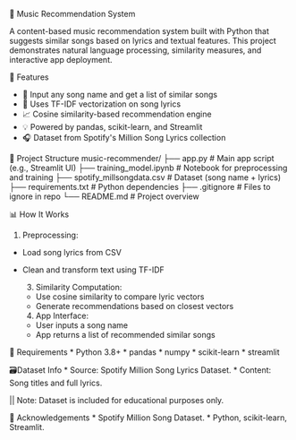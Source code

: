 🎵 Music Recommendation System

  A content-based music recommendation system built with Python that suggests similar songs based on lyrics and textual features.
    This project demonstrates natural language processing, similarity measures, and interactive app deployment.

🚀 Features
  * 📄 Input any song name and get a list of similar songs
  * 🧠 Uses TF-IDF vectorization on song lyrics
  * 📈 Cosine similarity-based recommendation engine
  * 💡 Powered by pandas, scikit-learn, and Streamlit
  * 🎧 Dataset from Spotify's Million Song Lyrics collection

📁 Project Structure
music-recommender/
├── app.py                   # Main app script (e.g., Streamlit UI)
├── training_model.ipynb     # Notebook for preprocessing and training
├── spotify_millsongdata.csv # Dataset (song name + lyrics)
├── requirements.txt         # Python dependencies
├── .gitignore               # Files to ignore in repo
└── README.md                # Project overview
  
📊 How It Works
   
   1. Preprocessing:
   
* Load song lyrics from CSV
* Clean and transform text using TF-IDF
     
  3. Similarity Computation:
   * Use cosine similarity to compare lyric vectors
  * Generate recommendations based on closest vectors

   4. App Interface:
   * User inputs a song name
    * App returns a list of recommended similar songs

📌 Requirements
    * Python 3.8+
    * pandas
    * numpy
    * scikit-learn
    * streamlit

 🗃️Dataset Info
      * Source: Spotify Million Song Lyrics Dataset.
       * Content: Song titles and full lyrics.
       
 ||  Note: Dataset is included for educational purposes only.

 🙌 Acknowledgements
    * Spotify Million Song Dataset.
    * Python, scikit-learn, Streamlit.
